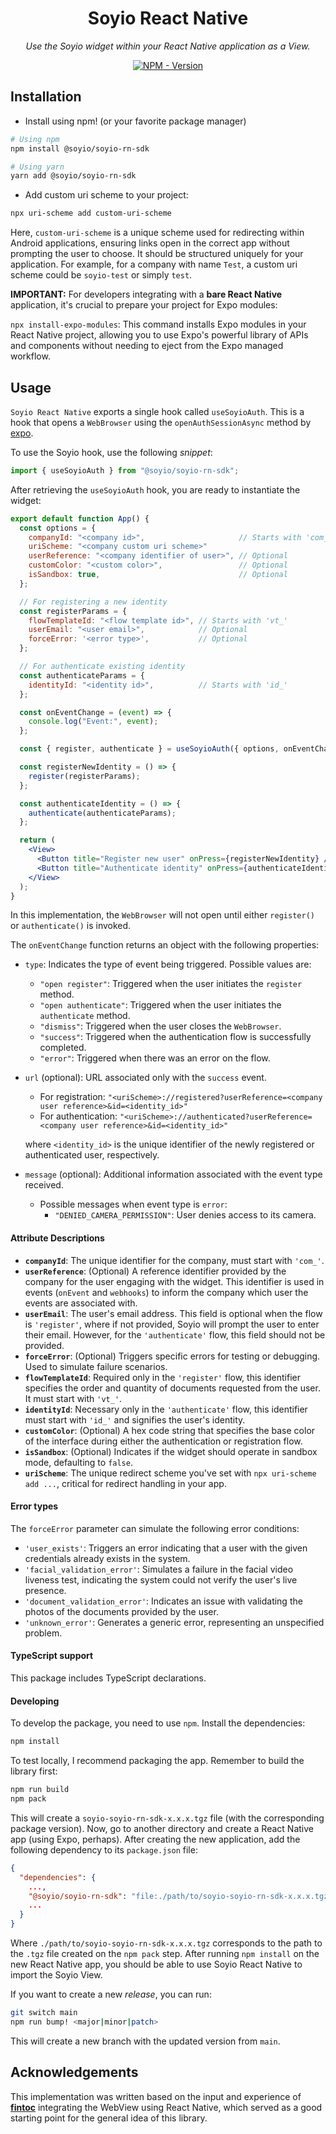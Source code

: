 <h1 align="center">Soyio React Native</h1>

<p align="center">
    <em>
        Use the Soyio widget within your React Native application as a View.
    </em>
</p>

<p align="center">
<a href="https://www.npmjs.com/package/@soyio/soyio-rn-sdk" target="_blank">
    <img src="https://img.shields.io/npm/v/@soyio/soyio-rn-sdk?label=version&logo=nodedotjs&logoColor=%23fff&color=306998" alt="NPM - Version">
</a>
</p>

## Installation

- Install using npm! (or your favorite package manager)

```sh
# Using npm
npm install @soyio/soyio-rn-sdk

# Using yarn
yarn add @soyio/soyio-rn-sdk
```

- Add custom uri scheme to your project:

```bash
npx uri-scheme add custom-uri-scheme
```

Here, `custom-uri-scheme` is a unique scheme used for redirecting within Android applications, ensuring links open in the correct app without prompting the user to choose. It should be structured uniquely for your application. For example, for a company with name `Test`, a custom uri scheme could be `soyio-test` or simply `test`.

**IMPORTANT:**
For developers integrating with a **bare React Native** application, it's crucial to prepare your project for Expo modules:

`npx install-expo-modules`: This command installs Expo modules in your React Native project, allowing you to use Expo's powerful library of APIs and components without needing to eject from the Expo managed workflow.

## Usage

`Soyio React Native` exports a single hook called `useSoyioAuth`. This is a hook that opens a `WebBrowser` using the `openAuthSessionAsync` method by [expo](https://docs.expo.dev/versions/latest/sdk/webbrowser/#webbrowseropenauthsessionasyncurl-redirecturl-options).

To use the Soyio hook, use the following _snippet_:

```js
import { useSoyioAuth } from "@soyio/soyio-rn-sdk";
```

After retrieving the `useSoyioAuth` hook, you are ready to instantiate the widget:

```jsx
export default function App() {
  const options = {
    companyId: "<company id>",                     // Starts with 'com_'
    uriScheme: "<company custom uri scheme>"
    userReference: "<company identifier of user>", // Optional
    customColor: "<custom color>",                 // Optional
    isSandbox: true,                               // Optional
  };

  // For registering a new identity
  const registerParams = {
    flowTemplateId: "<flow template id>", // Starts with 'vt_'
    userEmail: "<user email>",            // Optional
    forceError: '<error type>',           // Optional
  };

  // For authenticate existing identity
  const authenticateParams = {
    identityId: "<identity id>",          // Starts with 'id_'
  };

  const onEventChange = (event) => {
    console.log("Event:", event);
  };

  const { register, authenticate } = useSoyioAuth({ options, onEventChange });

  const registerNewIdentity = () => {
    register(registerParams);
  };

  const authenticateIdentity = () => {
    authenticate(authenticateParams);
  };

  return (
    <View>
      <Button title="Register new user" onPress={registerNewIdentity} />
      <Button title="Authenticate identity" onPress={authenticateIdentity} />
    </View>
  );
}
```

In this implementation, the `WebBrowser` will not open until either `register()` or `authenticate()` is invoked.

The `onEventChange` function returns an object with the following properties:

- `type`: Indicates the type of event being triggered. Possible values are:

  - `"open register"`: Triggered when the user initiates the `register` method.
  - `"open authenticate"`: Triggered when the user initiates the `authenticate` method.
  - `"dismiss"`: Triggered when the user closes the `WebBrowser`.
  - `"success"`: Triggered when the authentication flow is successfully completed.
  - `"error"`: Triggered when there was an error on the flow.

- `url` (optional): URL associated only with the `success` event.

  - For registration: `"<uriScheme>://registered?userReference=<company user reference>&id=<identity_id>"`
  - For authentication: `"<uriScheme>://authenticated?userReference=<company user reference>&id=<identity_id>"`

  where `<identity_id>` is the unique identifier of the newly registered or authenticated user, respectively.

- `message` (optional): Additional information associated with the event type received.
	- Possible messages when event type is `error`:
		- `"DENIED_CAMERA_PERMISSION"`: User denies access to its camera.

#### Attribute Descriptions

- **`companyId`**: The unique identifier for the company, must start with `'com_'`.
- **`userReference`**: (Optional) A reference identifier provided by the company for the user engaging with the widget. This identifier is used in events (`onEvent` and `webhooks`) to inform the company which user the events are associated with.
- **`userEmail`**: The user's email address. This field is optional when the flow is `'register'`, where if not provided, Soyio will prompt the user to enter their email. However, for the `'authenticate'` flow, this field should not be provided.
- **`forceError`**: (Optional) Triggers specific errors for testing or debugging. Used to simulate failure scenarios.
- **`flowTemplateId`**: Required only in the `'register'` flow, this identifier specifies the order and quantity of documents requested from the user. It must start with `'vt_'`.
- **`identityId`**: Necessary only in the `'authenticate'` flow, this identifier must start with `'id_'` and signifies the user's identity.
- **`customColor`**: (Optional) A hex code string that specifies the base color of the interface during either the authentication or registration flow.
- **`isSandbox`**: (Optional) Indicates if the widget should operate in sandbox mode, defaulting to `false`.
- **`uriScheme`**: The unique redirect scheme you've set with `npx uri-scheme add ...`, critical for redirect handling in your app.

#### Error types

The `forceError` parameter can simulate the following error conditions:

- `'user_exists'`: Triggers an error indicating that a user with the given credentials already exists in the system.
- `'facial_validation_error'`: Simulates a failure in the facial video liveness test, indicating the system could not verify the user's live presence.
- `'document_validation_error'`: Indicates an issue with validating the photos of the documents provided by the user.
- `'unknown_error'`: Generates a generic error, representing an unspecified problem.

#### TypeScript support

This package includes TypeScript declarations.

#### Developing

To develop the package, you need to use `npm`. Install the dependencies:

```sh
npm install
```

To test locally, I recommend packaging the app. Remember to build the library first:

```sh
npm run build
npm pack
```

This will create a `soyio-soyio-rn-sdk-x.x.x.tgz` file (with the corresponding package version). Now, go to another directory and create a React Native app (using Expo, perhaps). After creating the new application, add the following dependency to its `package.json` file:

```json
{
  "dependencies": {
    ...,
    "@soyio/soyio-rn-sdk": "file:./path/to/soyio-soyio-rn-sdk-x.x.x.tgz",
    ...
  }
}
```

Where `./path/to/soyio-soyio-rn-sdk-x.x.x.tgz` corresponds to the path to the `.tgz` file created on the `npm pack` step. After running `npm install` on the new React Native app, you should be able to use Soyio React Native to import the Soyio View.

If you want to create a new _release_, you can run:

```sh
git switch main
npm run bump! <major|minor|patch>
```

This will create a new branch with the updated version from `main`.

## Acknowledgements

This implementation was written based on the input and experience of [**fintoc**](https://github.com/fintoc-com/fintoc-react-native) integrating the WebView using React Native, which served as a good starting point for the general idea of this library.
